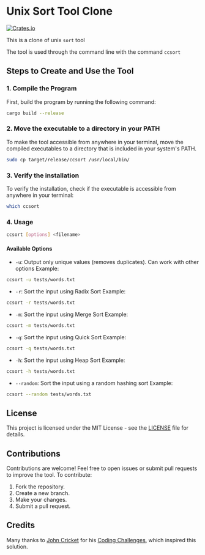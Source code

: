 # Unix Sort Tool Clone
[![Crates.io](https://img.shields.io/crates/v/ccsort.svg)](https://crates.io/crates/ccsort)

This is a clone of unix `sort` tool

The tool is used through the command line with the command `ccsort`

## Steps to Create and Use the Tool

### 1. Compile the Program

First, build the program by running the following command:

```bash
cargo build --release
```

### 2. Move the executable to a directory in your PATH

To make the tool accessible from anywhere in your terminal, move the compiled executables to a directory that is included in your system's PATH.

```bash
sudo cp target/release/ccsort /usr/local/bin/
```

### 3. Verify the installation

To verify the installation, check if the executable is accessible from anywhere in your terminal:

```bash
which ccsort
```


### 4. Usage

```bash
ccsort [options] <filename>
```

#### Available Options
- `-u`: Output only unique values (removes duplicates). Can work with other options
Example: 
```bash
ccsort -u tests/words.txt
```

- `-r`: Sort the input using Radix Sort
Example: 
```bash
ccsort -r tests/words.txt
```

- `-m`: Sort the input using Merge Sort
Example: 
```bash
ccsort -m tests/words.txt
```

- `-q`: Sort the input using Quick Sort
Example: 
```bash
ccsort -q tests/words.txt
```

- `-h`: Sort the input using Heap Sort
Example: 
```bash
ccsort -h tests/words.txt
```

- `--random`: Sort the input using a random hashing sort
Example: 
```bash
ccsort --random tests/words.txt
```

## License

This project is licensed under the MIT License - see the [LICENSE](LICENSE) file for details.

## Contributions

Contributions are welcome! Feel free to open issues or submit pull requests to improve the tool. To contribute:

1. Fork the repository.
2. Create a new branch.
3. Make your changes.
4. Submit a pull request.

## Credits

Many thanks to [John Cricket](https://github.com/JohnCrickett) for his [Coding Challenges](https://codingchallenges.fyi/challenges/challenge-load-balancer), which inspired this solution.
